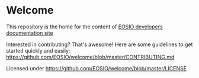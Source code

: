 # Welcome

This repository is the home for the content of [EOSIO developers documentation site](https://developers.eos.io/welcome)

Interested in contributing? That's awesome! Here are some guidelines to get started quickly and easily: 
https://github.com/EOSIO/welcome/blob/master/CONTRIBUTING.md

Licensed under https://github.com/EOSIO/welcome/blob/master/LICENSE